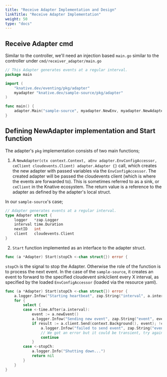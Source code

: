```yaml
---
title: "Receive Adapter Implementation and Design"
linkTitle: "Receive Adapter Implementation"
weight: 50
type: "docs"
---
```


## Receive Adapter cmd
Similar to the controller, we'll need an injection based `main.go` similar to the controller under `cmd/receiver_adapter/main.go`
```go
// This Adapter generates events at a regular interval.
package main

import (
	"knative.dev/eventing/pkg/adapter"
	myadapter "knative.dev/sample-source/pkg/adapter"
)

func main() {
	adapter.Main("sample-source", myadapter.NewEnv, myadapter.NewAdapter)
}

```

## Defining NewAdapter implementation and Start function
The adapter's `pkg` implementation consists of two main functions;

1. A `NewAdapter(ctx context.Context, aEnv adapter.EnvConfigAccessor, ceClient cloudevents.Client) adapter.Adapter {}` call, which creates the
new adapter with passed variables via the `EnvConfigAccessor`. The created adapter will be passed the cloudevents client (which is where the events are forwarded to). This is sometimes referred
to as a sink, or `ceClient` in the Knative ecosystem.  The return value is a reference to the adapter as defined by the adapter's local struct.

In our `sample-source`'s case;
```go
// Adapter generates events at a regular interval.
type Adapter struct {
	logger   *zap.Logger
	interval time.Duration
	nextID   int
	client   cloudevents.Client
}
```

2. `Start` function implemented as an interface to the adapter struct.
```go
func (a *Adapter) Start(stopCh <-chan struct{}) error {
```
`stopCh` is the signal to stop the Adapter.  Otherwise the role of the function is to process the next
event.  In the case of the `sample-source`, it creates an event to forward to the specified cloudevent sink/client
every X interval, as specified by the loaded `EnvConfigAccessor` (loaded via the resource yaml).
```go
func (a *Adapter) Start(stopCh <-chan struct{}) error {
    a.logger.Infow("Starting heartbeat", zap.String("interval", a.interval.String()))
	for {
		select {
		case <-time.After(a.interval):
			event := a.newEvent()
			a.logger.Infow("Sending new event", zap.String("event", event.String()))
			if result := a.client.Send(context.Background(), event); !cloudevents.IsACK(result) {
                a.logger.Infow("failed to send event", zap.String("event", event.String()), zap.Error(result))
                // We got an error but it could be transient, try again next interval.
                continue
            }
		case <-stopCh:
			a.logger.Info("Shutting down...")
			return nil
		}
	}
}
```
